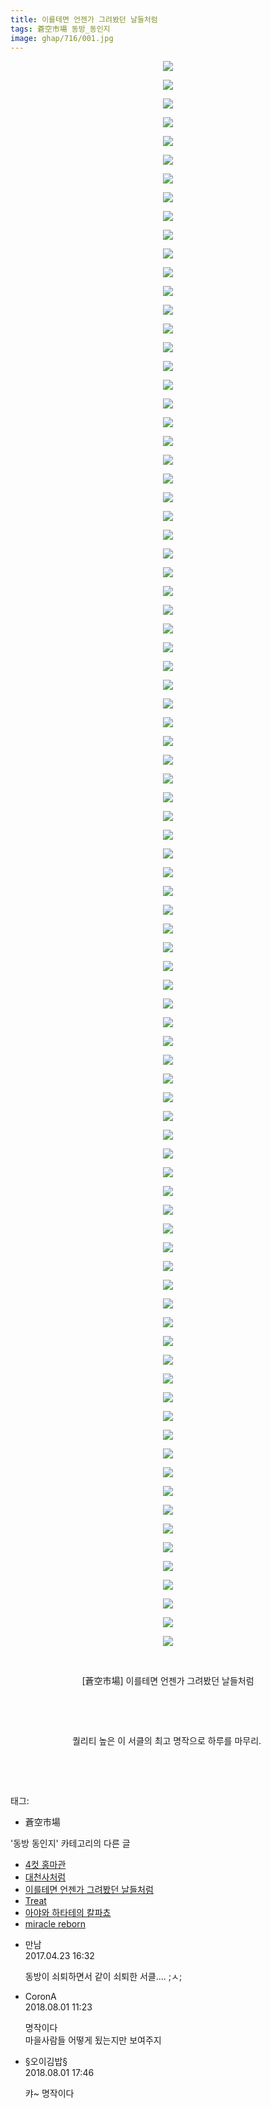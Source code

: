 ```yaml
---
title: 이를테면 언젠가 그려봤던 날들처럼
tags: 蒼空市場 동방_동인지
image: ghap/716/001.jpg
---
```

<div class="article">
<p style="text-align: center; clear: none; float: none;"><img src="{{ site.nasurl }}/ghap/716/001.jpg"/></p>
<p style="text-align: center; clear: none; float: none;"><img src="{{ site.nasurl }}/ghap/716/002.jpg"/></p>
<p style="text-align: center; clear: none; float: none;"><img src="{{ site.nasurl }}/ghap/716/003.jpg"/></p>
<p style="text-align: center; clear: none; float: none;"><img src="{{ site.nasurl }}/ghap/716/004.jpg"/></p>
<p style="text-align: center; clear: none; float: none;"><img src="{{ site.nasurl }}/ghap/716/005.jpg"/></p>
<p style="text-align: center; clear: none; float: none;"><img src="{{ site.nasurl }}/ghap/716/006.jpg"/></p>
<p style="text-align: center; clear: none; float: none;"><img src="{{ site.nasurl }}/ghap/716/007.jpg"/></p>
<p style="text-align: center; clear: none; float: none;"><img src="{{ site.nasurl }}/ghap/716/008.jpg"/></p>
<p style="text-align: center; clear: none; float: none;"><img src="{{ site.nasurl }}/ghap/716/009.jpg"/></p>
<p style="text-align: center; clear: none; float: none;"><img src="{{ site.nasurl }}/ghap/716/010.jpg"/></p>
<p style="text-align: center; clear: none; float: none;"><img src="{{ site.nasurl }}/ghap/716/011.jpg"/></p>
<p style="text-align: center; clear: none; float: none;"><img src="{{ site.nasurl }}/ghap/716/012.jpg"/></p>
<p style="text-align: center; clear: none; float: none;"><img src="{{ site.nasurl }}/ghap/716/013.jpg"/></p>
<p style="text-align: center; clear: none; float: none;"><img src="{{ site.nasurl }}/ghap/716/014.jpg"/></p>
<p style="text-align: center; clear: none; float: none;"><img src="{{ site.nasurl }}/ghap/716/015.jpg"/></p>
<p style="text-align: center; clear: none; float: none;"><img src="{{ site.nasurl }}/ghap/716/016.jpg"/></p>
<p style="text-align: center; clear: none; float: none;"><img src="{{ site.nasurl }}/ghap/716/017.jpg"/></p>
<p style="text-align: center; clear: none; float: none;"><img src="{{ site.nasurl }}/ghap/716/018.jpg"/></p>
<p style="text-align: center; clear: none; float: none;"><img src="{{ site.nasurl }}/ghap/716/019.jpg"/></p>
<p style="text-align: center; clear: none; float: none;"><img src="{{ site.nasurl }}/ghap/716/020.jpg"/></p>
<p style="text-align: center; clear: none; float: none;"><img src="{{ site.nasurl }}/ghap/716/021.jpg"/></p>
<p style="text-align: center; clear: none; float: none;"><img src="{{ site.nasurl }}/ghap/716/022.jpg"/></p>
<p style="text-align: center; clear: none; float: none;"><img src="{{ site.nasurl }}/ghap/716/023.jpg"/></p>
<p style="text-align: center; clear: none; float: none;"><img src="{{ site.nasurl }}/ghap/716/024.jpg"/></p>
<p style="text-align: center; clear: none; float: none;"><img src="{{ site.nasurl }}/ghap/716/025.jpg"/></p>
<p style="text-align: center; clear: none; float: none;"><img src="{{ site.nasurl }}/ghap/716/026.jpg"/></p>
<p style="text-align: center; clear: none; float: none;"><img src="{{ site.nasurl }}/ghap/716/027.jpg"/></p>
<p style="text-align: center; clear: none; float: none;"><img src="{{ site.nasurl }}/ghap/716/028.jpg"/></p>
<p style="text-align: center; clear: none; float: none;"><img src="{{ site.nasurl }}/ghap/716/029.jpg"/></p>
<p style="text-align: center; clear: none; float: none;"><img src="{{ site.nasurl }}/ghap/716/030.jpg"/></p>
<p style="text-align: center; clear: none; float: none;"><img src="{{ site.nasurl }}/ghap/716/031.jpg"/></p>
<p style="text-align: center; clear: none; float: none;"><img src="{{ site.nasurl }}/ghap/716/032.jpg"/></p>
<p style="text-align: center; clear: none; float: none;"><img src="{{ site.nasurl }}/ghap/716/033.jpg"/></p>
<p style="text-align: center; clear: none; float: none;"><img src="{{ site.nasurl }}/ghap/716/034.jpg"/></p>
<p style="text-align: center; clear: none; float: none;"><img src="{{ site.nasurl }}/ghap/716/035.jpg"/></p>
<p style="text-align: center; clear: none; float: none;"><img src="{{ site.nasurl }}/ghap/716/036.jpg"/></p>
<p style="text-align: center; clear: none; float: none;"><img src="{{ site.nasurl }}/ghap/716/037.jpg"/></p>
<p style="text-align: center; clear: none; float: none;"><img src="{{ site.nasurl }}/ghap/716/038.jpg"/></p>
<p style="text-align: center; clear: none; float: none;"><img src="{{ site.nasurl }}/ghap/716/039.jpg"/></p>
<p style="text-align: center; clear: none; float: none;"><img src="{{ site.nasurl }}/ghap/716/040.jpg"/></p>
<p style="text-align: center; clear: none; float: none;"><img src="{{ site.nasurl }}/ghap/716/041.jpg"/></p>
<p style="text-align: center; clear: none; float: none;"><img src="{{ site.nasurl }}/ghap/716/042.jpg"/></p>
<p style="text-align: center; clear: none; float: none;"><img src="{{ site.nasurl }}/ghap/716/043.jpg"/></p>
<p style="text-align: center; clear: none; float: none;"><img src="{{ site.nasurl }}/ghap/716/044.jpg"/></p>
<p style="text-align: center; clear: none; float: none;"><img src="{{ site.nasurl }}/ghap/716/045.jpg"/></p>
<p style="text-align: center; clear: none; float: none;"><img src="{{ site.nasurl }}/ghap/716/046.jpg"/></p>
<p style="text-align: center; clear: none; float: none;"><img src="{{ site.nasurl }}/ghap/716/047.jpg"/></p>
<p style="text-align: center; clear: none; float: none;"><img src="{{ site.nasurl }}/ghap/716/048.jpg"/></p>
<p style="text-align: center; clear: none; float: none;"><img src="{{ site.nasurl }}/ghap/716/049.jpg"/></p>
<p style="text-align: center; clear: none; float: none;"><img src="{{ site.nasurl }}/ghap/716/050.jpg"/></p>
<p style="text-align: center; clear: none; float: none;"><img src="{{ site.nasurl }}/ghap/716/051.jpg"/></p>
<p style="text-align: center; clear: none; float: none;"><img src="{{ site.nasurl }}/ghap/716/052.jpg"/></p>
<p style="text-align: center; clear: none; float: none;"><img src="{{ site.nasurl }}/ghap/716/053.jpg"/></p>
<p style="text-align: center; clear: none; float: none;"><img src="{{ site.nasurl }}/ghap/716/054.jpg"/></p>
<p style="text-align: center; clear: none; float: none;"><img src="{{ site.nasurl }}/ghap/716/055.jpg"/></p>
<p style="text-align: center; clear: none; float: none;"><img src="{{ site.nasurl }}/ghap/716/056.jpg"/></p>
<p style="text-align: center; clear: none; float: none;"><img src="{{ site.nasurl }}/ghap/716/057.jpg"/></p>
<p style="text-align: center; clear: none; float: none;"><img src="{{ site.nasurl }}/ghap/716/058.jpg"/></p>
<p style="text-align: center; clear: none; float: none;"><img src="{{ site.nasurl }}/ghap/716/059.jpg"/></p>
<p style="text-align: center; clear: none; float: none;"><img src="{{ site.nasurl }}/ghap/716/060.jpg"/></p>
<p style="text-align: center; clear: none; float: none;"><img src="{{ site.nasurl }}/ghap/716/061.jpg"/></p>
<p style="text-align: center; clear: none; float: none;"><img src="{{ site.nasurl }}/ghap/716/062.jpg"/></p>
<p style="text-align: center; clear: none; float: none;"><img src="{{ site.nasurl }}/ghap/716/063.jpg"/></p>
<p style="text-align: center; clear: none; float: none;"><img src="{{ site.nasurl }}/ghap/716/064.jpg"/></p>
<p style="text-align: center; clear: none; float: none;"><img src="{{ site.nasurl }}/ghap/716/065.jpg"/></p>
<p style="text-align: center; clear: none; float: none;"><img src="{{ site.nasurl }}/ghap/716/066.jpg"/></p>
<p style="text-align: center; clear: none; float: none;"><img src="{{ site.nasurl }}/ghap/716/067.jpg"/></p>
<p style="text-align: center; clear: none; float: none;"><img src="{{ site.nasurl }}/ghap/716/068.jpg"/></p>
<p style="text-align: center; clear: none; float: none;"><img src="{{ site.nasurl }}/ghap/716/069.jpg"/></p>
<p style="text-align: center; clear: none; float: none;"><img src="{{ site.nasurl }}/ghap/716/070.jpg"/></p>
<p style="text-align: center; clear: none; float: none;"><img src="{{ site.nasurl }}/ghap/716/071.jpg"/></p>
<p style="text-align: center; clear: none; float: none;"><img src="{{ site.nasurl }}/ghap/716/072.jpg"/></p>
<p style="text-align: center; clear: none; float: none;"><img src="{{ site.nasurl }}/ghap/716/073.jpg"/></p>
<p style="text-align: center; clear: none; float: none;"><img src="{{ site.nasurl }}/ghap/716/074.jpg"/></p>
<p style="text-align: center; clear: none; float: none;"><img src="{{ site.nasurl }}/ghap/716/075.jpg"/></p>
<p style="text-align: center; clear: none; float: none;"><img src="{{ site.nasurl }}/ghap/716/076.jpg"/></p>
<p style="text-align: center; clear: none; float: none;"><img src="{{ site.nasurl }}/ghap/716/077.jpg"/></p>
<p style="text-align: center; clear: none; float: none;"><img src="{{ site.nasurl }}/ghap/716/078.jpg"/></p>
<p style="text-align: center; clear: none; float: none;"><img src="{{ site.nasurl }}/ghap/716/079.jpg"/></p>
<p style="text-align: center; clear: none; float: none;"><img src="{{ site.nasurl }}/ghap/716/080.jpg"/></p>
<p style="text-align: center; clear: none; float: none;"><img src="{{ site.nasurl }}/ghap/716/081.jpg"/></p>
<p style="text-align: center; clear: none; float: none;"><img src="{{ site.nasurl }}/ghap/716/082.jpg"/></p>
<p style="text-align: center; clear: none; float: none;"><img src="{{ site.nasurl }}/ghap/716/083.jpg"/></p>
<p style="text-align: center; clear: none; float: none;"><img src="{{ site.nasurl }}/ghap/716/084.jpg"/></p>
<p style="text-align: center; clear: none; float: none;"><img src="{{ site.nasurl }}/ghap/716/085.jpg"/></p>
<p style="text-align: center; clear: none; float: none;"><br/></p>
<p style="text-align: center; clear: none; float: none;">[蒼空市場] 이를테면 언젠가 그려봤던 날들처럼</p>
<p style="text-align: center; clear: none; float: none;"><br/></p>
<p style="text-align: center; clear: none; float: none;"><br/></p>
<p style="text-align: center; clear: none; float: none;">퀄리티 높은 이 서클의 최고 명작으로 하루를 마무리. </p>
<p style="text-align: center; clear: none; float: none;"><br/></p>
<p><br/></p>
</div><div class="tagTrail">
<p>태그: </p>
<ul>
<li>蒼空市場</li>
</ul>
</div><div class="another">
<p>'동방 동인지' 카테고리의 다른 글</p>
<ul>
<li><a href="/2016-07-07-ghap_718">4컷 홍마관</a></li>
<li><a href="/2016-07-07-ghap_717">대천사처럼</a></li>
<li><a href="/2016-07-06-ghap_716">이를테면 언젠가 그려봤던 날들처럼</a></li>
<li><a href="/2016-07-06-ghap_715">Treat</a></li>
<li><a href="/2016-07-06-ghap_714">아야와 하타테의 칼파쵸</a></li>
<li><a href="/2016-07-06-ghap_713">miracle reborn</a></li>
</ul>
</div><div class="cb_module cb_fluid">
<div class="cb_wrt cb_profile">
<div class="comment">
<ul>
<li class="cb_thumb_off" id="comment14972526">
<div class="cb_comment_area">
<div class="cb_info_area">
<div class="cb_section">
<span class="cb_nick_name">만남</span>
</div>
<div class="cb_section">
<span class="cb_date">2017.04.23 16:32 </span>
</div>
</div>
<div class="cb_dsc_comment">
<p class="cb_dsc">
											동방이 쇠퇴하면서 같이 쇠퇴한 서클.... ;ㅅ;
										</p>
</div>
</div></li>
<li class="cb_thumb_off" id="comment15298325">
<div class="cb_comment_area">
<div class="cb_info_area">
<div class="cb_section">
<span class="cb_nick_name">CoronA</span>
</div>
<div class="cb_section">
<span class="cb_date">2018.08.01 11:23 </span>
</div>
</div>
<div class="cb_dsc_comment">
<p class="cb_dsc">
											명작이다<br/>
마을사람들 어떻게 됬는지만 보여주지
										</p>
</div>
</div></li>
<li class="cb_thumb_off" id="comment15298528">
<div class="cb_comment_area">
<div class="cb_info_area">
<div class="cb_section">
<span class="cb_nick_name">§오이김밥§</span>
</div>
<div class="cb_section">
<span class="cb_date">2018.08.01 17:46 </span>
</div>
</div>
<div class="cb_dsc_comment">
<p class="cb_dsc">
											캬~ 명작이다
										</p>
</div>
</div></li>
</ul>
</div>
</div><!-- commentList close -->
</div>